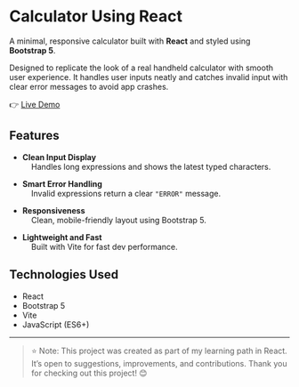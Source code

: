 # Calculator Using React

A minimal, responsive calculator built with **React** and styled using **Bootstrap 5**. 

Designed to replicate the look of a real handheld calculator with smooth user experience. It handles user inputs neatly and catches invalid input with clear error messages to avoid app crashes.


👉 [Live Demo](https://FarsanaPH.github.io/react-calculator)


## Features

- **Clean Input Display**  
  &nbsp;&nbsp;&nbsp;&nbsp;Handles long expressions and shows the latest typed characters.

- **Smart Error Handling**  
  &nbsp;&nbsp;&nbsp;&nbsp;Invalid expressions return a clear `"ERROR"` message.

- **Responsiveness**  
  &nbsp;&nbsp;&nbsp;&nbsp;Clean, mobile-friendly layout using Bootstrap 5.

- **Lightweight and Fast**  
  &nbsp;&nbsp;&nbsp;&nbsp;Built with Vite for fast dev performance.



## Technologies Used

- React
- Bootstrap 5
- Vite
- JavaScript (ES6+)

---
>⭐ Note: This project was created as part of my learning path in React.
>It’s open to suggestions, improvements, and contributions. Thank you for checking out this project! 😊
